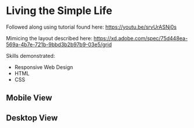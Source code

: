 # Living the Simple Life

Followed along using tutorial found here: https://youtu.be/srvUrASNj0s

Mimicing the layout described here: https://xd.adobe.com/spec/75d448ea-569a-4b7e-721b-9bbd3b2b97b9-03e5/grid



Skills demonstrated:
* Responsive Web Design
* HTML
* CSS


## Mobile View

## Desktop View

